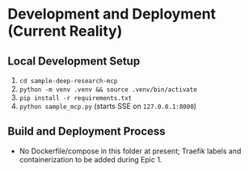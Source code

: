 # Development and Deployment (Current Reality)

## Local Development Setup
1. `cd sample-deep-research-mcp`
2. `python -m venv .venv && source .venv/bin/activate`
3. `pip install -r requirements.txt`
4. `python sample_mcp.py` (starts SSE on `127.0.0.1:8000`)

## Build and Deployment Process
- No Dockerfile/compose in this folder at present; Traefik labels and containerization to be added during Epic 1.
